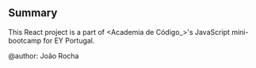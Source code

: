 ## Summary

This React project is a part of <Academia de Código_>'s JavaScript mini-bootcamp for EY Portugal.

@author: João Rocha
